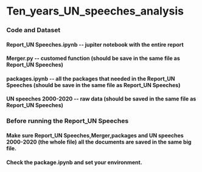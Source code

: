 # Ten_years_UN_speeches_analysis

### Code and Dataset
#### Report_UN Speeches.ipynb -- jupiter notebook with the entire report
#### Merger.py -- customed function (should be save in the same file as Report_UN Speeches)
#### packages.ipynb -- all the packages that needed in the Report_UN Speeches (should be save in the same file as Report_UN Speeches)

#### UN speeches 2000-2020 -- raw data (should be saved in the same file as Report_UN Speeches)

### Before running the Report_UN Speeches
#### Make sure Report_UN Speeches,Merger,packages and UN speeches 2000-2020 (the whole file) all  the documents are saved in the same big file.
#### Check the package.ipynb and set your environment.



